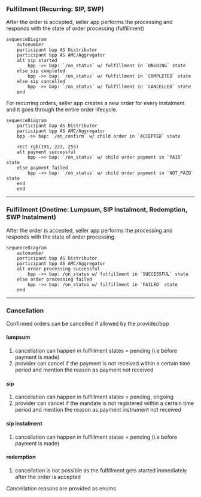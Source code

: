 ### Fulfillment (Recurring: SIP, SWP)

After the order is accepted, seller app performs the processing and responds with the state of order processing (fulfillment)

```mermaid
sequenceDiagram
    autonumber
    participant bap AS Distributor
    participant bpp AS AMC/Aggregator
    alt sip started
        bpp ->> bap: `/on_status` w/ fulfillment in `ONGOING` state
    else sip completed
        bpp ->> bap: `/on_status` w/ fulfillment in `COMPLETED` state
    else sip cancelled
        bpp ->> bap: `/on_status` w/ fulfillment in `CANCELLED` state
    end
```

For recurring orders, seller app creates a new order for every instalment and it goes through the entire order lifecycle.

```mermaid
sequenceDiagram
    participant bap AS Distributor
    participant bpp AS AMC/Aggregator
    bpp ->> bap: `/on_confirm` w/ child order in `ACCEPTED` state

    rect rgb(191, 223, 255)
    alt payment successful
        bpp ->> bap: `/on_status` w/ child order payment in `PAID` state
    else payment failed
        bpp ->> bap: `/on_status` w/ child order payment in `NOT_PAID` state
    end
    end
```

---

### Fulfillment (Onetime: Lumpsum, SIP Instalment, Redemption, SWP Instalment)

After the order is accepted, seller app performs the processing and responds with the state of order processing.

```mermaid
sequenceDiagram
    autonumber
    participant bap AS Distributor
    participant bpp AS AMC/Aggregator
    alt order processing successful
        bpp ->> bap: /on_status w/ fulfillment in `SUCCESSFUL` state
    else order processing failed
        bpp ->> bap: /on_status w/ fulfillment in `FAILED` state
    end
```
---

### Cancellation

Confirmed orders can be cancelled if allowed by the provider/bpp

#### lumpsum
1. cancellation can happen in fulfillment states = pending (i.e before payment is made)
2. provider can cancel if the payment is not received within a certain time period and mention the reason as payment not received

#### sip
1. cancellation can happen in fulfillment states = pending, ongoing
2. provider can cancel if the mandate is not registered within a certain time period and mention the reason as payment instrument not received

#### sip instalment
1. cancellation can happen in fulfillment states = pending (i.e before payment is made)

#### redemption
1. cancellation is not possible as the fulfillment gets started immediately after the order is accepted

Cancellation reasons are provided as enums